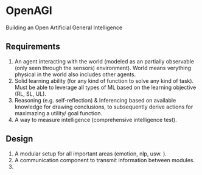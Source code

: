 # OpenAGI
Building an Open Artificial General Intelligence


## Requirements 

1. An agent interacting with the world (modeled as an partially observable (only seen through the sensors) environment). 
   World means verything physical in the world also includes other agents.
3. Solid learning ability (for any kind of function to solve any kind of task). Must be able to leverage all types of ML based on the learning objective (RL, SL, UL).
4. Reasoning (e.g. self-reflection) & Inferencing based on available knowledge for drawing conclusions,
 to subsequently derive actions for maximazing a utility/ goal function. 
4. A way to measure intelligence (comprehensive intelligence test).


## Design 

1. A modular setup for all important areas (emotion, nlp, usw. ).
2. A communication component to transmit information between modules.
3. 
